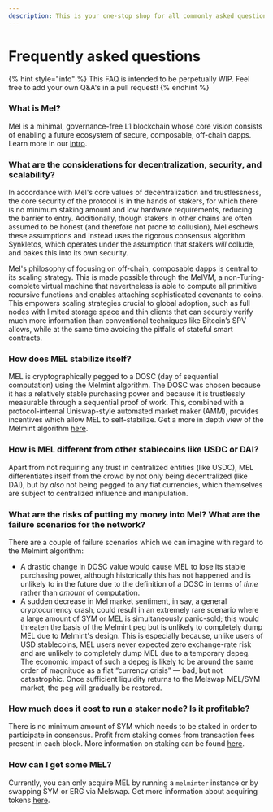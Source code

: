 ```yaml
---
description: This is your one-stop shop for all commonly asked questions.
---
```


# Frequently asked questions

{% hint style="info" %}
This FAQ is intended to be perpetually WIP. Feel free to add your own Q\&A's in a pull request!
{% endhint %}

### What is Mel?

Mel is a minimal, governance-free L1 blockchain whose core vision consists of enabling a future ecosystem of secure, composable, off-chain dapps. Learn more in our [intro](../).

### What are the considerations for decentralization, security, and scalability?

In accordance with Mel's core values of decentralization and trustlessness, the core security of the protocol is in the hands of stakers, for which there is no minimum staking amount and low hardware requirements, reducing the barrier to entry. Additionally, though stakers in other chains are often assumed to be honest (and therefore not prone to collusion), Mel eschews these assumptions and instead uses the rigorous consensus algorithm Synkletos, which operates under the assumption that stakers _will_ collude, and bakes this into its own security.

Mel's philosophy of focusing on off-chain, composable dapps is central to its scaling strategy. This is made possible through the MelVM, a non-Turing-complete virtual machine that nevertheless is able to compute all primitive recursive functions and enables attaching sophisticated covenants to coins. This empowers scaling strategies crucial to global adoption, such as full nodes with limited storage space and thin clients that can securely verify much more information than conventional techniques like Bitcoin’s SPV allows, while at the same time avoiding the pitfalls of stateful smart contracts.

### How does MEL stabilize itself?

MEL is cryptographically pegged to a DOSC (day of sequential computation) using the Melmint algorithm. The DOSC was chosen because it has a relatively stable purchasing power and because it is trustlessly measurable through a sequential proof of work. This, combined with a protocol-internal Uniswap-style automated market maker (AMM), provides incentives which allow MEL to self-stabilize. Get a more in depth view of the Melmint algorithm [here](../developer-guides/melmint/getting-tokens/minting-mel-with-melminter.md).

### How is MEL different from other stablecoins like USDC or DAI?

Apart from not requiring any trust in centralized entities (like USDC), MEL differentiates itself from the crowd by not only being decentralized (like DAI), but by _also_ not being pegged to any fiat currencies, which themselves are subject to centralized influence and manipulation.

### What are the risks of putting my money into Mel? What are the failure scenarios for the network?

There are a couple of failure scenarios which we can imagine with regard to the Melmint algorithm:

* A drastic change in DOSC value would cause MEL to lose its stable purchasing power, although historically this has not happened and is unlikely to in the future due to the definition of a DOSC in terms of _time_ rather than _amount_ of computation.
* A sudden decrease in Mel market sentiment, in say, a general cryptocurrency crash, could result in an extremely rare scenario where a large amount of SYM or MEL is simultaneously panic-sold; this would threaten the basis of the Melmint peg but is unlikely to completely dump MEL due to Melmint's design. This is especially because, unlike users of USD stablecoins, MEL users never expected zero exchange-rate risk and are unlikely to completely dump MEL due to a temporary depeg. The economic impact of such a depeg is likely to be around the same order of magnitude as a fiat “currency crisis” — bad, but not catastrophic. Once sufficient liquidity returns to the Melswap MEL/SYM market, the peg will gradually be restored.

### How much does it cost to run a staker node? Is it profitable?

There is no minimum amount of SYM which needs to be staked in order to participate in consensus. Profit from staking comes from transaction fees present in each block. More information on staking can be found [here](broken-reference).

### How can I get some MEL?

Currently, you can only acquire MEL by running a `melminter` instance or by swapping SYM or ERG via Melswap. Get more information about acquiring tokens [here](../developer-guides/melmint/getting-tokens/).
